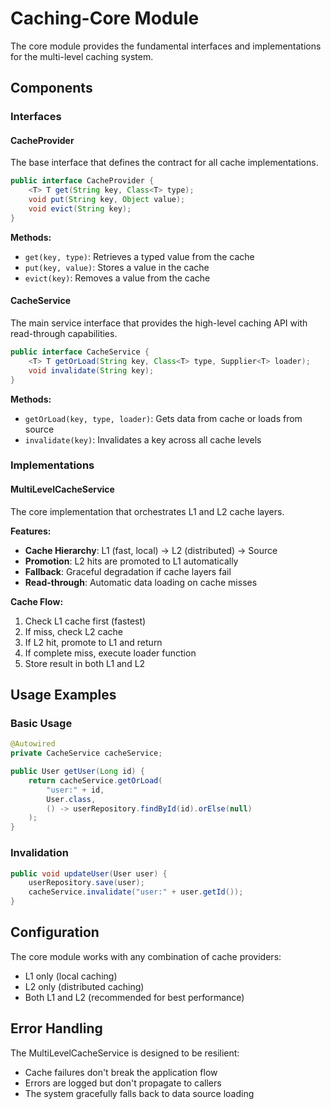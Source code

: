 # Caching-Core Module

The core module provides the fundamental interfaces and implementations for the multi-level caching system.

## Components

### Interfaces

#### CacheProvider
The base interface that defines the contract for all cache implementations.

```java
public interface CacheProvider {
    <T> T get(String key, Class<T> type);
    void put(String key, Object value);
    void evict(String key);
}
```

**Methods:**
- `get(key, type)`: Retrieves a typed value from the cache
- `put(key, value)`: Stores a value in the cache
- `evict(key)`: Removes a value from the cache

#### CacheService
The main service interface that provides the high-level caching API with read-through capabilities.

```java
public interface CacheService {
    <T> T getOrLoad(String key, Class<T> type, Supplier<T> loader);
    void invalidate(String key);
}
```

**Methods:**
- `getOrLoad(key, type, loader)`: Gets data from cache or loads from source
- `invalidate(key)`: Invalidates a key across all cache levels

### Implementations

#### MultiLevelCacheService
The core implementation that orchestrates L1 and L2 cache layers.

**Features:**
- **Cache Hierarchy**: L1 (fast, local) → L2 (distributed) → Source
- **Promotion**: L2 hits are promoted to L1 automatically
- **Fallback**: Graceful degradation if cache layers fail
- **Read-through**: Automatic data loading on cache misses

**Cache Flow:**
1. Check L1 cache first (fastest)
2. If miss, check L2 cache
3. If L2 hit, promote to L1 and return
4. If complete miss, execute loader function
5. Store result in both L1 and L2

## Usage Examples

### Basic Usage
```java
@Autowired
private CacheService cacheService;

public User getUser(Long id) {
    return cacheService.getOrLoad(
        "user:" + id,
        User.class,
        () -> userRepository.findById(id).orElse(null)
    );
}
```

### Invalidation
```java
public void updateUser(User user) {
    userRepository.save(user);
    cacheService.invalidate("user:" + user.getId());
}
```

## Configuration

The core module works with any combination of cache providers:
- L1 only (local caching)
- L2 only (distributed caching)
- Both L1 and L2 (recommended for best performance)

## Error Handling

The MultiLevelCacheService is designed to be resilient:
- Cache failures don't break the application flow
- Errors are logged but don't propagate to callers
- The system gracefully falls back to data source loading
